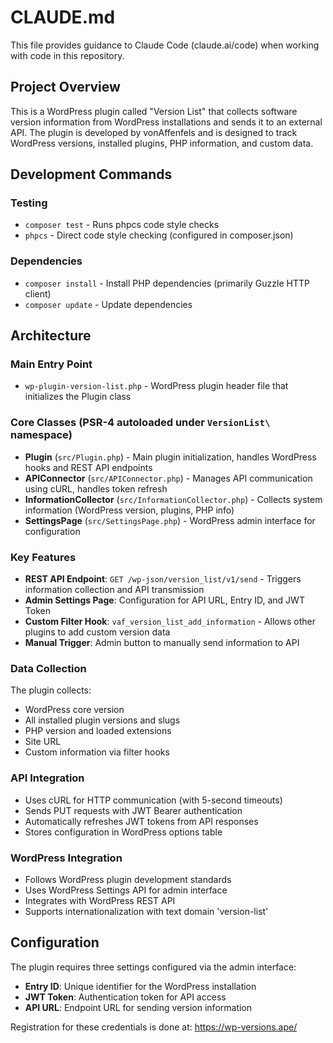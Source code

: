 # CLAUDE.md

This file provides guidance to Claude Code (claude.ai/code) when working with code in this repository.

## Project Overview

This is a WordPress plugin called "Version List" that collects software version information from WordPress installations and sends it to an external API. The plugin is developed by vonAffenfels and is designed to track WordPress versions, installed plugins, PHP information, and custom data.

## Development Commands

### Testing
- `composer test` - Runs phpcs code style checks
- `phpcs` - Direct code style checking (configured in composer.json)

### Dependencies
- `composer install` - Install PHP dependencies (primarily Guzzle HTTP client)
- `composer update` - Update dependencies

## Architecture

### Main Entry Point
- `wp-plugin-version-list.php` - WordPress plugin header file that initializes the Plugin class

### Core Classes (PSR-4 autoloaded under `VersionList\` namespace)
- **Plugin** (`src/Plugin.php`) - Main plugin initialization, handles WordPress hooks and REST API endpoints
- **APIConnector** (`src/APIConnector.php`) - Manages API communication using cURL, handles token refresh
- **InformationCollector** (`src/InformationCollector.php`) - Collects system information (WordPress version, plugins, PHP info)
- **SettingsPage** (`src/SettingsPage.php`) - WordPress admin interface for configuration

### Key Features
- **REST API Endpoint**: `GET /wp-json/version_list/v1/send` - Triggers information collection and API transmission
- **Admin Settings Page**: Configuration for API URL, Entry ID, and JWT Token
- **Custom Filter Hook**: `vaf_version_list_add_information` - Allows other plugins to add custom version data
- **Manual Trigger**: Admin button to manually send information to API

### Data Collection
The plugin collects:
- WordPress core version
- All installed plugin versions and slugs
- PHP version and loaded extensions
- Site URL
- Custom information via filter hooks

### API Integration
- Uses cURL for HTTP communication (with 5-second timeouts)
- Sends PUT requests with JWT Bearer authentication
- Automatically refreshes JWT tokens from API responses
- Stores configuration in WordPress options table

### WordPress Integration
- Follows WordPress plugin development standards
- Uses WordPress Settings API for admin interface
- Integrates with WordPress REST API
- Supports internationalization with text domain 'version-list'

## Configuration
The plugin requires three settings configured via the admin interface:
- **Entry ID**: Unique identifier for the WordPress installation
- **JWT Token**: Authentication token for API access
- **API URL**: Endpoint URL for sending version information

Registration for these credentials is done at: https://wp-versions.ape/